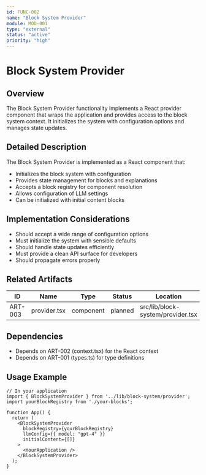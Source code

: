 ```yaml
---
id: FUNC-002
name: "Block System Provider"
module: MOD-001
type: "external"
status: "active"
priority: "high"
---
```


# Block System Provider

## Overview

The Block System Provider functionality implements a React provider component that wraps the application and provides access to the block system context. It initializes the system with configuration options and manages state updates.

## Detailed Description

The Block System Provider is implemented as a React component that:
- Initializes the block system with configuration
- Provides state management for blocks and explanations
- Accepts a block registry for component resolution
- Allows configuration of LLM settings
- Can be initialized with initial content blocks

## Implementation Considerations

- Should accept a wide range of configuration options
- Must initialize the system with sensible defaults
- Should handle state updates efficiently
- Must provide a clean API surface for developers
- Should propagate errors properly

## Related Artifacts

| ID | Name | Type | Status | Location |
|----|------|------|--------|----------|
| ART-003 | provider.tsx | component | planned | src/lib/block-system/provider.tsx |

## Dependencies

- Depends on ART-002 (context.tsx) for the React context
- Depends on ART-001 (types.ts) for type definitions

## Usage Example

```tsx
// In your application
import { BlockSystemProvider } from '../lib/block-system/provider';
import yourBlockRegistry from './your-blocks';

function App() {
  return (
    <BlockSystemProvider 
      blockRegistry={yourBlockRegistry}
      llmConfig={{ model: "gpt-4" }}
      initialContent={[]}
    >
      <YourApplication />
    </BlockSystemProvider>
  );
}
```